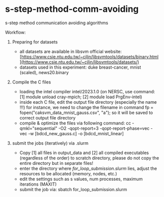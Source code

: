 # s-step-method-comm-avoiding
s-step method communication avoiding algorithms

Workflow:

1. Preparing for datasets
   - all datasets are available in libsvm official website: [https://www.csie.ntu.edu.tw/~cjlin/libsvmtools/datasets/binary.html](https://www.csie.ntu.edu.tw/~cjlin/libsvmtools/datasets/)
   - datasets used in this experiment: duke breast-cancer, mnist (scaled), news20.binary

2. Compile the C files
   - loading the intel compiler intel/2023.1.0 (on NERSC, use command: [1] module unload cray-mpich; [2] module load PrgEnv-intel)
   - inside each C file, edit the output file directory (especially the name !!!) for instance, we need to change the filename in command fp = fopen("caksvm_data_mnist_gauss.csv", "a"); so it will be saved to correct output file directory
   - compile & optimize the files via following command: cc -qmkl="sequential" -O2 -qopt-report=3 -qopt-report-phase=vec -vec -w [bdcd_new_gauss.c] -o [bdcd_mnist_linear]

3. submit the jobs (iteratively) via .slurm
   - Copy [1] all files in output_data and [2] all compiled executables (regardless of the order) to scratch directory, please do not copy the entire directory but in separate files!
   - enter the directory where *for_loop_submission.slurm* lies, adjust the resources to be allocated (memory, nodes, etc.)
   - edit the settings such as s values, num processes, maximum iterations (MAXIT)
   - submit the job via: sbatch for_loop_submission.slurm

